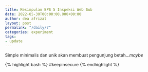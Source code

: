 ```yaml
---
title: Kesimpulan EPS 5 Inspeksi Web Sub
date: 2022-05-30T00:00:00.000+00:00
author: dea afrizal
layout: post
permalink: "/daily/7"
categories: experiment
tags:
- update
---
```


Simple minimalis dan unik akan membuat pengunjung betah...*maybe*

{% highlight bash %}
#keepinsecure
{% endhighlight %}